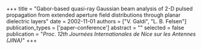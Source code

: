 +++
title = "Gabor-based quasi-ray Gaussian beam analysis of 2-D pulsed propagation from extended aperture field distributions through planar dielectric layers"
date = 2002-11-01
authors = ["V. Galdi", "L. B. Felsen"]
publication_types = ['paper-conference']
abstract = ""
selected = false
publication = "*Proc. 12th Journées Internationales de Nice sur les Antennes (JINA)*"
+++

